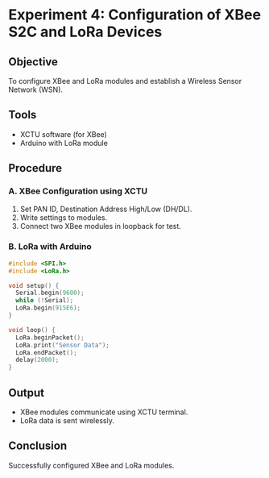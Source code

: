 # Experiment 4: Configuration of XBee S2C and LoRa Devices

## Objective
To configure XBee and LoRa modules and establish a Wireless Sensor Network (WSN).

## Tools
- XCTU software (for XBee)
- Arduino with LoRa module

## Procedure
### A. XBee Configuration using XCTU
1. Set PAN ID, Destination Address High/Low (DH/DL).
2. Write settings to modules.
3. Connect two XBee modules in loopback for test.

### B. LoRa with Arduino
```cpp
#include <SPI.h>
#include <LoRa.h>

void setup() {
  Serial.begin(9600);
  while (!Serial);
  LoRa.begin(915E6);
}

void loop() {
  LoRa.beginPacket();
  LoRa.print("Sensor Data");
  LoRa.endPacket();
  delay(2000);
}
```

## Output
- XBee modules communicate using XCTU terminal.
- LoRa data is sent wirelessly.

## Conclusion
Successfully configured XBee and LoRa modules.
